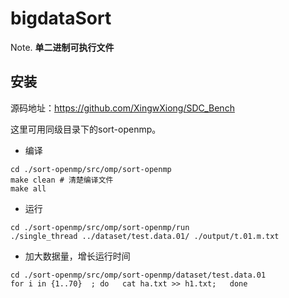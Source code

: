 # bigdataSort
Note. **单二进制可执行文件**
## 安装
源码地址：https://github.com/XingwXiong/SDC_Bench

这里可用同级目录下的sort-openmp。

- 编译
```
cd ./sort-openmp/src/omp/sort-openmp
make clean # 清楚编译文件
make all
```
- 运行
```
cd ./sort-openmp/src/omp/sort-openmp/run
./single_thread ../dataset/test.data.01/ ./output/t.01.m.txt
```
- 加大数据量，增长运行时间
```
cd ./sort-openmp/src/omp/sort-openmp/dataset/test.data.01
for i in {1..70}  ; do   cat ha.txt >> h1.txt;   done
```
